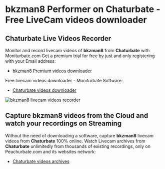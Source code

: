 # bkzman8 Performer on Chaturbate - Free LiveCam videos downloader

## Chaturbate Live Videos Recorder

Monitor and record livecam videos of **bkzman8** from **Chaturbate** with Moniturbate.com
Get a premium trial for free by just and only registering with your Email address:
* [bkzman8 Premium videos downloader](https://moniturbate.com/request-demo-licence-key.html)

Free livecam videos downloader - Moniturbate Software:
* [Chaturbate videos downloader](https://moniturbate.com/moniturbate-download-software.html)

![bkzman8 livecam videos recorder](https://peachurnet.com/templates/moniturbate-software.png)


## Capture bkzman8 videos from the Cloud and watch your recordings on Streaming

Without the need of downloading a software, capture **bkzman8** livecam videos from **Chaturbate** 100% online.
Watch Livecam archives from **Chaturbate** unlimitedly from thousands of existing recordings, only on Peachurbate.com and its websites network:
* [Chaturbate videos archives](https://peachurnet.com/)